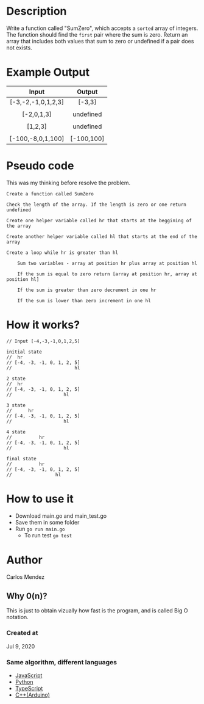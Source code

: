 # Description

Write a function called "SumZero", which accepts a `sorted` array of integers. The function should find the `first` pair where the sum is zero. Return an array that includes both values that sum to zero or undefined if a pair does not exists.

# Example Output

| Input              | Output        |
|:------------------:|:-------------:|
| [-3,-2,-1,0,1,2,3] | [-3,3]        |
|                    |               |
| [-2,0,1,3]         | undefined     |
|                    |               |
| [1,2,3]            | undefined     |
|                    |               |
| [-100,-8,0,1,100]  | [-100,100]    |

# Pseudo code

This was my thinking before resolve the problem.
```
Create a function called SumZero

Check the length of the array. If the length is zero or one return undefined

Create one helper variable called hr that starts at the beggining of the array

Create another helper variable called hl that starts at the end of the array

Create a loop while hr is greater than hl

    Sum two variables - array at position hr plus array at position hl

    If the sum is equal to zero return [array at position hr, array at position hl]

    If the sum is greater than zero decrement in one hr

    If the sum is lower than zero increment in one hl
```

# How it works?

```
// Input [-4,-3,-1,0,1,2,5]

initial state
//  hr  
// [-4, -3, -1, 0, 1, 2, 5]
//                       hl

2 state
//  hr  
// [-4, -3, -1, 0, 1, 2, 5]
//                   hl

3 state
//      hr 
// [-4, -3, -1, 0, 1, 2, 5]
//                   hl 

4 state
//          hr  
// [-4, -3, -1, 0, 1, 2, 5]
//                   hl

final state
//          hr  
// [-4, -3, -1, 0, 1, 2, 5]
//                hl
```

# How to use it

* Download main.go and main_test.go
* Save them in some folder
* Run `go run main.go`
	* To run test `go test`

# Author

Carlos Mendez

## Why 0(n)?

This is just to obtain vizually how fast is the program, and is called Big O notation.

### Created at 

Jul 9, 2020

### Same algorithm, different languages

* [JavaScript](https://github.com/cjairm/javascript/tree/master/Algorithms-JS/004_pair_that_sum_zero)
* [Python](https://github.com/cjairm/python/tree/master/Algoritms-Py/004_pair_that_sum_zero)
* [TypeScript](https://github.com/cjairm/typescript/tree/master/Algorithms-TS/004_pair_that_sum_zero)
* [C++(Arduino)](https://github.com/cjairm/arduino/tree/master/Algorithms-Cpp/004_pair_that_sum_zero)